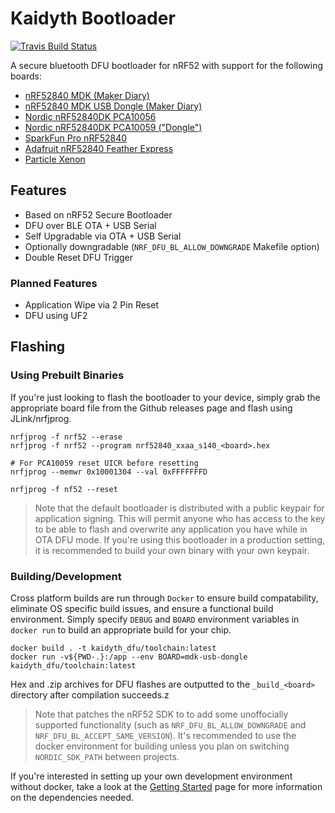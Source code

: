 # Kaidyth Bootloader

[![Travis Build Status](https://img.shields.io/travis/com/charlesportwoodii/kaidyth_nrf52_bootloader.svg?label=TravisCI&style=flat-square)](https://travis-ci.com/charlesportwoodii/kaidyth_nrf52_bootloader)

A secure bluetooth DFU bootloader for nRF52 with support for the following boards:

- [nRF52840 MDK (Maker Diary)](https://wiki.makerdiary.com/nrf52840-mdk/)
- [nRF52840 MDK USB Dongle (Maker Diary)](https://wiki.makerdiary.com/nrf52840-mdk-usb-dongle/)
- [Nordic nRF52840DK PCA10056](https://www.nordicsemi.com/Software-and-Tools/Development-Kits/nRF52840-DK)
- [Nordic nRF52840DK PCA10059 ("Dongle")](https://www.nordicsemi.com/Software-and-Tools/Development-Kits/nRF52840-Dongle)
- [SparkFun Pro nRF52840](https://www.sparkfun.com/products/15025)
- [Adafruit nRF52840 Feather Express](https://www.adafruit.com/product/4062)
- [Particle Xenon](https://docs.particle.io/xenon/)

## Features

- Based on nRF52 Secure Bootloader
- DFU over BLE OTA + USB Serial
- Self Upgradable via OTA + USB Serial
- Optionally downgradable (`NRF_DFU_BL_ALLOW_DOWNGRADE` Makefile option)
- Double Reset DFU Trigger

### Planned Features

- Application Wipe via 2 Pin Reset
- DFU using UF2

## Flashing

### Using Prebuilt Binaries

If you're just looking to flash the bootloader to your device, simply grab the appropriate board file from the Github releases page and flash using JLink/nrfjprog.

```
nrfjprog -f nrf52 --erase
nrfjprog -f nrf52 --program nrf52840_xxaa_s140_<board>.hex

# For PCA10059 reset UICR before resetting
nrfjprog --memwr 0x10001304 --val 0xFFFFFFFD

nrfjprog -f nf52 --reset
```

> Note that the default bootloader is distributed with a public keypair for application signing. This will permit anyone who has access to the key to be able to flash and overwrite any application you have while in OTA DFU mode. If you're using this bootloader in a production setting, it is recommended to build your own binary with your own keypair.

### Building/Development

Cross platform builds are run through `Docker` to ensure build compatability, eliminate OS specific build issues, and ensure a functional build environment. Simply specify `DEBUG` and `BOARD` environment variables in `docker run` to build an appropriate build for your chip.

```
docker build . -t kaidyth_dfu/toolchain:latest
docker run -v${PWD-.}:/app --env BOARD=mdk-usb-dongle kaidyth_dfu/toolchain:latest
```

Hex and .zip archives for DFU flashes are outputted to the `_build_<board>` directory after compilation succeeds.z

> Note that patches the nRF52 SDK to to add some unoffocially supported functionality (such as `NRF_DFU_BL_ALLOW_DOWNGRADE` and `NRF_DFU_BL_ACCEPT_SAME_VERSION`). It's recommended to use the docker environment for building unless you plan on switching `NORDIC_SDK_PATH` between projects.

If you're interested in setting up your own development environment without docker, take a look at the [Getting Started](https://github.com/charlesportwoodii/kaidyth_nrf52_bootloader/wiki/Getting-Started) page for more information on the dependencies needed.